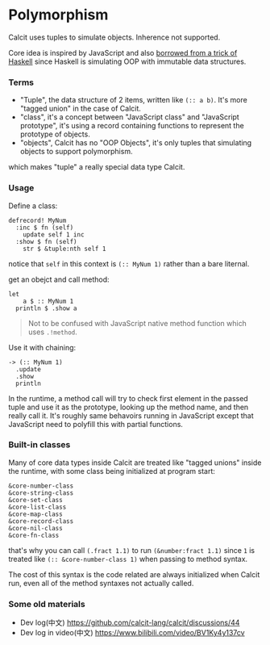 # Polymorphism

Calcit uses tuples to simulate objects. Inherence not supported.

Core idea is inspired by JavaScript and also [borrowed from a trick of Haskell](https://www.well-typed.com/blog/2018/03/oop-in-haskell/) since Haskell is simulating OOP with immutable data structures.

### Terms

- "Tuple", the data structure of 2 items, written like `(:: a b)`. It's more "tagged union" in the case of Calcit.
- "class", it's a concept between "JavaScript class" and "JavaScript prototype", it's using a record containing functions to represent the prototype of objects.
- "objects", Calcit has no "OOP Objects", it's only tuples that simulating objects to support polymorphism.

which makes "tuple" a really special data type Calcit.

### Usage

Define a class:

```cirru
defrecord! MyNum
  :inc $ fn (self)
    update self 1 inc
  :show $ fn (self)
    str $ &tuple:nth self 1
```

notice that `self` in this context is `(:: MyNum 1)` rather than a bare liternal.

get an obejct and call method:

```cirru
let
    a $ :: MyNum 1
  println $ .show a
```

> Not to be confused with JavaScript native method function which uses `.!method`.

Use it with chaining:

```cirru
-> (:: MyNum 1)
  .update
  .show
  println
```

In the runtime, a method call will try to check first element in the passed tuple and use it as the prototype, looking up the method name, and then really call it. It's roughly same behavoirs running in JavaScript except that JavaScript need to polyfill this with partial functions.

### Built-in classes

Many of core data types inside Calcit are treated like "tagged unions" inside the runtime, with some class being initialized at program start:

```cirru
&core-number-class
&core-string-class
&core-set-class
&core-list-class
&core-map-class
&core-record-class
&core-nil-class
&core-fn-class
```

that's why you can call `(.fract 1.1)` to run `(&number:fract 1.1)` since `1` is treated like `(:: &core-number-class 1)` when passing to method syntax.

The cost of this syntax is the code related are always initialized when Calcit run, even all of the method syntaxes not actually called.

### Some old materials

- Dev log(中文) https://github.com/calcit-lang/calcit/discussions/44
- Dev log in video(中文) https://www.bilibili.com/video/BV1Ky4y137cv
